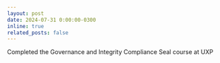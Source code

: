 ```yaml
---
layout: post
date: 2024-07-31 0:00:00-0300
inline: true
related_posts: false
---
```


Completed the Governance and Integrity Compliance Seal course at UXP
